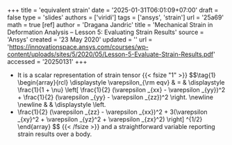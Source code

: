 +++
title = 'equivalent strain'
date = '2025-01-31T06:01:09+07:00'
draft = false
type = 'slides'
authors = ['viridi']
tags = ['ansys', 'strain']
url = '25a69'
math = true
[ref]
author = 'Dragana Jandric'
title = 'Mechanical Strain in Deformation Analysis – Lesson 5: Evaluating Strain Results'
source = 'Ansys'
created = '23 May 2020'
updated = ''
url = 'https://innovationspace.ansys.com/courses/wp-content/uploads/sites/5/2020/05/Lesson-5-Evaluate-Strain-Results.pdf'
accessed = '20250131'
+++
<!--mode-->

+ It is a scalar representation of strain tensor
{{< fsize "1" >}}
$$\tag{1}
\begin{array}{rcl}
\displaystyle \varepsilon_{\rm eqv} & = & \displaystyle  \frac{1}{1 + \nu} \left[ \frac{1}{2} (\varepsilon _{xx} - \varepsilon _{yy})^2 + \frac{1}{2} (\varepsilon _{yy} - \varepsilon _{zz})^2  \right. \newline \newline
& & \displaystyle \left.
+ \frac{1}{2} (\varepsilon _{zz} - \varepsilon _{xx})^2 + 3(\varepsilon _{xy}^2 + \varepsilon _{yz}^2 + \varepsilon _{zx}^2) \right] ^{1/2}
\end{array}
$$
{{< /fsize >}}
and a straightforward variable reporting strain results over a body.